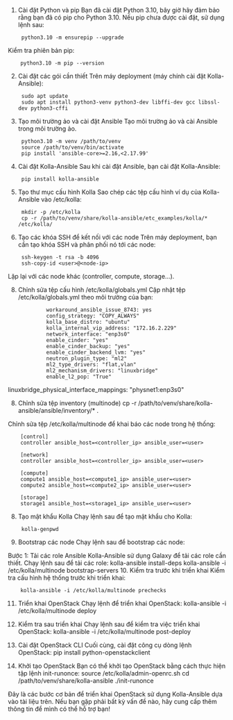 
1. Cài đặt Python và pip
Bạn đã cài đặt Python 3.10, bây giờ hãy đảm bảo rằng bạn đã có pip cho Python 3.10.
Nếu pip chưa được cài đặt, sử dụng lệnh sau:

        python3.10 -m ensurepip --upgrade
Kiểm tra phiên bản pip:

        python3.10 -m pip --version
2. Cài đặt các gói cần thiết
Trên máy deployment (máy chính cài đặt Kolla-Ansible):

        sudo apt update
        sudo apt install python3-venv python3-dev libffi-dev gcc libssl-dev python3-cffi
3. Tạo môi trường ảo và cài đặt Ansible
Tạo môi trường ảo và cài Ansible trong môi trường ảo.

        python3.10 -m venv /path/to/venv
        source /path/to/venv/bin/activate
        pip install 'ansible-core>=2.16,<2.17.99'
        
4. Cài đặt Kolla-Ansible
Sau khi cài đặt Ansible, bạn cài đặt Kolla-Ansible:

        pip install kolla-ansible
5. Tạo thư mục cấu hình Kolla
Sao chép các tệp cấu hình ví dụ của Kolla-Ansible vào /etc/kolla:

        mkdir -p /etc/kolla
        cp -r /path/to/venv/share/kolla-ansible/etc_examples/kolla/* /etc/kolla/

6. Tạo các khóa SSH để kết nối với các node
Trên máy deployment, bạn cần tạo khóa SSH và phân phối nó tới các node:

        ssh-keygen -t rsa -b 4096
        ssh-copy-id <user>@<node-ip>
Lặp lại với các node khác (controller, compute, storage...).

8. Chỉnh sửa tệp cấu hình /etc/kolla/globals.yml
Cập nhật tệp /etc/kolla/globals.yml theo môi trường của bạn:

                workaround_ansible_issue_8743: yes
                config_strategy: "COPY_ALWAYS"
                kolla_base_distro: "ubuntu"
                kolla_internal_vip_address: "172.16.2.229"
                network_interface: "enp3s0"
                enable_cinder: "yes"
                enable_cinder_backup: "yes"
                enable_cinder_backend_lvm: "yes"
                neutron_plugin_type: "ml2"
                ml2_type_drivers: "flat,vlan"
                ml2_mechanism_drivers: "linuxbridge"
                enable_l2_pop: "True"
linuxbridge_physical_interface_mappings: "physnet1:enp3s0"

8. Chỉnh sửa tệp inventory (multinode)
   cp -r /path/to/venv/share/kolla-ansible/ansible/inventory/* .

Chỉnh sửa tệp /etc/kolla/multinode để khai báo các node trong hệ thống:

        [control]
        controller ansible_host=<controller_ip> ansible_user=<user>
        
        [network]
        controller ansible_host=<controller_ip> ansible_user=<user>
        
        [compute]
        compute1 ansible_host=<compute1_ip> ansible_user=<user>
        compute2 ansible_host=<compute2_ip> ansible_user=<user>
        
        [storage]
        storage1 ansible_host=<storage1_ip> ansible_user=<user>
8. Tạo mật khẩu Kolla
Chạy lệnh sau để tạo mật khẩu cho Kolla:

        kolla-genpwd
9. Bootstrap các node
Chạy lệnh sau để bootstrap các node:

Bước 1: Tải các role Ansible
        Kolla-Ansible sử dụng Galaxy để tải các role cần thiết. Chạy lệnh sau để tải các role:
        kolla-ansible install-deps
        kolla-ansible -i /etc/kolla/multinode bootstrap-servers
10. Kiểm tra trước khi triển khai
Kiểm tra cấu hình hệ thống trước khi triển khai:

        kolla-ansible -i /etc/kolla/multinode prechecks
11. Triển khai OpenStack
Chạy lệnh để triển khai OpenStack:
        kolla-ansible -i /etc/kolla/multinode deploy
    
13. Kiểm tra sau triển khai
Chạy lệnh sau để kiểm tra việc triển khai OpenStack:
        kolla-ansible -i /etc/kolla/multinode post-deploy
    
15. Cài đặt OpenStack CLI
Cuối cùng, cài đặt công cụ dòng lệnh OpenStack:
        pip install python-openstackclient
    
17. Khởi tạo OpenStack
Bạn có thể khởi tạo OpenStack bằng cách thực hiện tập lệnh init-runonce:
        source /etc/kolla/admin-openrc.sh
        cd /path/to/venv/share/kolla-ansible
        ./init-runonce
    
Đây là các bước cơ bản để triển khai OpenStack sử dụng Kolla-Ansible dựa vào tài liệu trên. Nếu bạn gặp phải bất kỳ vấn đề nào, hãy cung cấp thêm thông tin để mình có thể hỗ trợ bạn!
